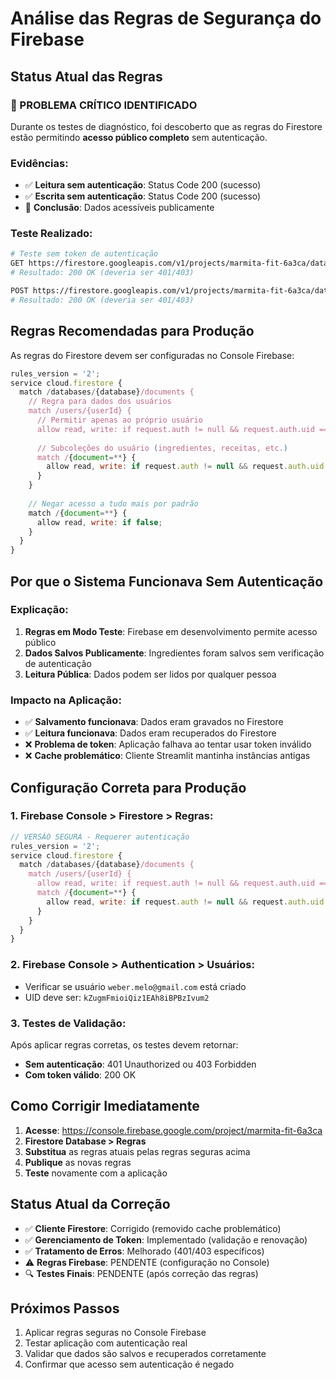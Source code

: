 # Análise das Regras de Segurança do Firebase

## Status Atual das Regras

### **🚨 PROBLEMA CRÍTICO IDENTIFICADO**

Durante os testes de diagnóstico, foi descoberto que as regras do Firestore estão permitindo **acesso público completo** sem autenticação.

### **Evidências:**
- ✅ **Leitura sem autenticação**: Status Code 200 (sucesso)
- ✅ **Escrita sem autenticação**: Status Code 200 (sucesso)
- 🚨 **Conclusão**: Dados acessíveis publicamente

### **Teste Realizado:**
```bash
# Teste sem token de autenticação
GET https://firestore.googleapis.com/v1/projects/marmita-fit-6a3ca/databases/(default)/documents/users/kZugmFmioiQiz1EAh8iBPBzIvum2/ingredients
# Resultado: 200 OK (deveria ser 401/403)

POST https://firestore.googleapis.com/v1/projects/marmita-fit-6a3ca/databases/(default)/documents/users/kZugmFmioiQiz1EAh8iBPBzIvum2/ingredients
# Resultado: 200 OK (deveria ser 401/403)
```

## **Regras Recomendadas para Produção**

As regras do Firestore devem ser configuradas no Console Firebase:

```javascript
rules_version = '2';
service cloud.firestore {
  match /databases/{database}/documents {
    // Regra para dados dos usuários
    match /users/{userId} {
      // Permitir apenas ao próprio usuário
      allow read, write: if request.auth != null && request.auth.uid == userId;
      
      // Subcoleções do usuário (ingredientes, receitas, etc.)
      match /{document=**} {
        allow read, write: if request.auth != null && request.auth.uid == userId;
      }
    }
    
    // Negar acesso a tudo mais por padrão
    match /{document=**} {
      allow read, write: if false;
    }
  }
}
```

## **Por que o Sistema Funcionava Sem Autenticação**

### **Explicação:**
1. **Regras em Modo Teste**: Firebase em desenvolvimento permite acesso público
2. **Dados Salvos Publicamente**: Ingredientes foram salvos sem verificação de autenticação
3. **Leitura Pública**: Dados podem ser lidos por qualquer pessoa

### **Impacto na Aplicação:**
- ✅ **Salvamento funcionava**: Dados eram gravados no Firestore
- ✅ **Leitura funcionava**: Dados eram recuperados do Firestore  
- ❌ **Problema de token**: Aplicação falhava ao tentar usar token inválido
- ❌ **Cache problemático**: Cliente Streamlit mantinha instâncias antigas

## **Configuração Correta para Produção**

### **1. Firebase Console > Firestore > Regras:**
```javascript
// VERSÃO SEGURA - Requerer autenticação
rules_version = '2';
service cloud.firestore {
  match /databases/{database}/documents {
    match /users/{userId} {
      allow read, write: if request.auth != null && request.auth.uid == userId;
      match /{document=**} {
        allow read, write: if request.auth != null && request.auth.uid == userId;
      }
    }
  }
}
```

### **2. Firebase Console > Authentication > Usuários:**
- Verificar se usuário `weber.melo@gmail.com` está criado
- UID deve ser: `kZugmFmioiQiz1EAh8iBPBzIvum2`

### **3. Testes de Validação:**
Após aplicar regras corretas, os testes devem retornar:
- **Sem autenticação**: 401 Unauthorized ou 403 Forbidden
- **Com token válido**: 200 OK

## **Como Corrigir Imediatamente**

1. **Acesse**: https://console.firebase.google.com/project/marmita-fit-6a3ca
2. **Firestore Database > Regras**
3. **Substitua** as regras atuais pelas regras seguras acima
4. **Publique** as novas regras
5. **Teste** novamente com a aplicação

## **Status Atual da Correção**

- ✅ **Cliente Firestore**: Corrigido (removido cache problemático)
- ✅ **Gerenciamento de Token**: Implementado (validação e renovação)  
- ✅ **Tratamento de Erros**: Melhorado (401/403 específicos)
- ⚠️ **Regras Firebase**: PENDENTE (configuração no Console)
- 🔍 **Testes Finais**: PENDENTE (após correção das regras)

## **Próximos Passos**

1. Aplicar regras seguras no Console Firebase
2. Testar aplicação com autenticação real
3. Validar que dados são salvos e recuperados corretamente
4. Confirmar que acesso sem autenticação é negado